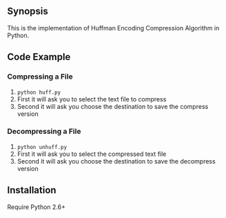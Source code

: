 ## Synopsis

This is the implementation of Huffman Encoding Compression Algorithm in Python.

## Code Example

### Compressing a File

1. `python huff.py`
2. First it will ask you to select the text file to compress
3. Second it will ask you choose the destination to save the compress version

### Decompressing a File

1. `python unhuff.py`
2. First it will ask you to select the compressed text file
3. Second it will ask you choose the destination to save the decompress version

## Installation

Require Python 2.6+
